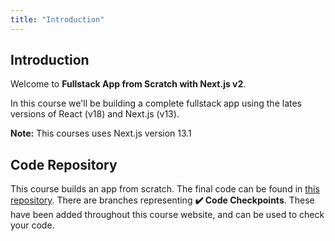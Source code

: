 ```yaml
---
title: "Introduction"
---
```


## Introduction

Welcome to **Fullstack App from Scratch with Next.js v2**.

In this course we'll be building a complete fullstack app using the lates versions of React (v18) and Next.js (v13).

**Note:** This courses uses Next.js version 13.1

## Code Repository

This course builds an app from scratch. The final code can be found in [this repository](https://github.com/Hendrixer/fullstack-app-v2-app). There are branches representing **✔️ Code Checkpoints**. These have been added throughout this course website, and can be used to check your code.

